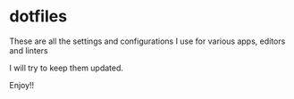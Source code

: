 # dotfiles

These are all the settings and configurations I use for various apps, editors and linters

I will try to keep them updated.

Enjoy!!
